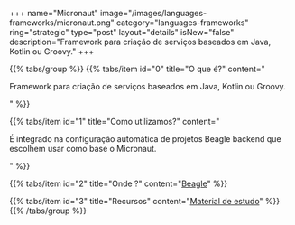 +++
name="Micronaut"
image="/images/languages-frameworks/micronaut.png"
category="languages-frameworks"
ring="strategic"
type="post"
layout="details"
isNew="false"
description="Framework para criação de serviços baseados em Java, Kotlin ou Groovy."
+++

{{% tabs/group %}}
  {{% tabs/item id="0" title="O que é?" content="<p>Framework para criação de serviços baseados em Java, Kotlin ou Groovy.</p>" %}}

  {{% tabs/item id="1" title="Como utilizamos?" content="<p>É integrado na configuração automática de projetos Beagle backend que escolhem usar como base o Micronaut.</p>" %}}

  {{% tabs/item id="2" title="Onde ?" content="<a href='https://usebeagle.io/' target='_blank'>Beagle</a>" %}}

  {{% tabs/item id="3" title="Recursos" content="<a href='https://micronaut.io/' target='_blank'>Material de estudo</a>" %}}
{{% /tabs/group %}}
